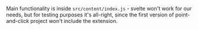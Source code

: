 Main functionality is inside `src/content/index.js` - svelte won't work for our needs, but for testing purposes it's all-right, since the first version of point-and-click project won't include the extension.